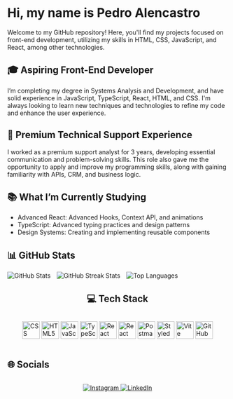 <!DOCTYPE html>
<html lang="pt-BR">
<head>
  <meta charset="UTF-8">
  <meta name="viewport" content="width=device-width, initial-scale=1.0">
</head>
<body>
<div class="container">
    <h1>Hi, my name is Pedro Alencastro</h1>
    <p>Welcome to my GitHub repository! Here, you'll find my projects focused on front-end development, utilizing my skills in HTML, CSS, JavaScript, and React, among other technologies.</p>
    <h2 class="section-title">🎓 Aspiring Front-End Developer</h2>
    <p>I’m completing my degree in Systems Analysis and Development, and have solid experience in JavaScript, TypeScript, React, HTML, and CSS. I'm always looking to learn new techniques and technologies to refine my code and enhance the user experience.</p>
    <h2 class="section-title">💼 Premium Technical Support Experience</h2>
    <p>I worked as a premium support analyst for 3 years, developing essential communication and problem-solving skills. This role also gave me the opportunity to apply and improve my programming skills, along with gaining familiarity with APIs, CRM, and business logic.</p>
    <h2 class="section-title">📚 What I’m Currently Studying</h2>
    <ul>
        <li>Advanced React: Advanced Hooks, Context API, and animations</li>
        <li>TypeScript: Advanced typing practices and design patterns</li>
        <li>Design Systems: Creating and implementing reusable components</li>
    </ul>
    <h2 class="section-title">📊 GitHub Stats</h2>
      <p>
        <img src="https://github-readme-stats.vercel.app/api?username=alencastroP&theme=midnight-purple&hide_border=true&include_all_commits=false&count_private=false" alt="GitHub Stats" style="display: inline-block; margin-right: 10px;">
        <img src="https://github-readme-streak-stats.herokuapp.com/?user=alencastroP&theme=midnight-purple&hide_border=true" alt="GitHub Streak Stats" style="display: inline-block; margin-right: 10px;">
        <img src="https://github-readme-stats.vercel.app/api/top-langs/?username=alencastroP&theme=midnight-purple&hide_border=true&include_all_commits=false&count_private=false&layout=compact" alt="Top Languages" style="display: inline-block;">
      </p>
    <h2 class="section-title" style="display: flex;justify-content: center;
      flex-wrap: wrap; ">💻 Tech Stack</h2>
    <div class="tech-stack" style="display: flex; justify-content: center; flex-wrap: wrap">
      <p>
        <img style="width: 40px;" class="icon" src="https://cdn.jsdelivr.net/gh/devicons/devicon@latest/icons/css3/css3-plain.svg" alt="CSS" />
        <img style="width: 40px;" class="icon" src="https://cdn.jsdelivr.net/gh/devicons/devicon@latest/icons/html5/html5-plain.svg" alt="HTML5">
        <img style="width: 40px;" class="icon" src="https://cdn.jsdelivr.net/gh/devicons/devicon@latest/icons/javascript/javascript-plain.svg" alt="JavaScript">
        <img style="width: 40px;" class="icon" src="https://cdn.jsdelivr.net/gh/devicons/devicon@latest/icons/typescript/typescript-original.svg" alt="TypeScript">
        <img style="width: 40px;" class="icon" src="https://cdn.jsdelivr.net/gh/devicons/devicon@latest/icons/react/react-original.svg" alt="React">
        <img style="width: 40px;" class="icon" src="https://cdn.jsdelivr.net/gh/devicons/devicon@latest/icons/reactrouter/reactrouter-original-wordmark.svg" alt="React Router">
        <img style="width: 40px;" class="icon" src="https://cdn.jsdelivr.net/gh/devicons/devicon@latest/icons/postman/postman-original.svg" alt="Postman">
        <img style="width: 40px;" class="icon" src="https://avatars.githubusercontent.com/u/20658825?s=200&v=4" alt="Styled Components">
        <img style="width: 40px;" class="icon" src="https://cdn.jsdelivr.net/gh/devicons/devicon@latest/icons/vitejs/vitejs-original.svg" alt="Vite">
        <img style="width: 40px;" class="icon" src="https://cdn.jsdelivr.net/gh/devicons/devicon@latest/icons/github/github-original.svg" alt="GitHub">
      </p>
    </div>
    <h2 class="section-title">🌐 Socials</h2>
    <div class="socials" style="display: flex; justify-content: center; flex-wrap: wrap">
      <p>
        <a href="https://instagram.com/alencastrp" target="_blank">
          <img src="https://img.shields.io/badge/Instagram-%23E4405F.svg?logo=Instagram&logoColor=white" alt="Instagram">
        </a>
        <a href="https://linkedin.com/in/alencastrp" target="_blank">
          <img src="https://img.shields.io/badge/LinkedIn-%230077B5.svg?logo=linkedin&logoColor=white" alt="LinkedIn">
        </a>
      </p>
    </div>
</div>
</body>
</html>
